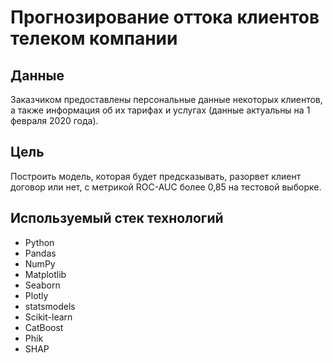 # Прогнозирование оттока клиентов телеком компании

## Данные
Заказчиком предоставлены персональные данные некоторых клиентов, а также информация об их тарифах и услугах (данные актуальны на 1 февраля 2020 года).

## Цель
Построить модель, которая будет предсказывать, разорвет клиент договор или нет, с метрикой ROC-AUC более 0,85 на тестовой выборке.

## Используемый стек технологий
* Python 
* Pandas
* NumPy
* Matplotlib
* Seaborn
* Plotly
* statsmodels
* Scikit-learn
* CatBoost
* Phik
* SHAP
